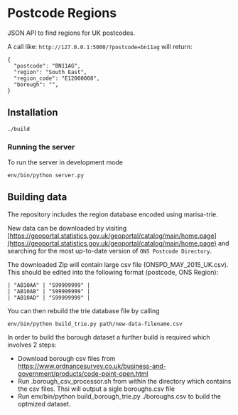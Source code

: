 # Postcode Regions
JSON API to find regions for UK postcodes.

A call like: `http://127.0.0.1:5000/?postcode=bn11ag` will return:

    {
      "postcode": "BN11AG",
      "region": "South East",
      "region_code": "E12000008",
      "borough": "",
    }


## Installation

    ./build

### Running the server

To run the server in development mode

    env/bin/python server.py

## Building data

The repository includes the region database encoded using marisa-trie.

New data can be downloaded by visiting [https://geoportal.statistics.gov.uk/geoportal/catalog/main/home.page](https://geoportal.statistics.gov.uk/geoportal/catalog/main/home.page) and searching for the most up-to-date version of `ONS Postcode Directory`.

The downloaded Zip will contain large csv file (ONSPD_MAY_2015_UK.csv). This should be edited into the following format (postcode, ONS Region):

    | "AB10AA" | "S99999999" |
    | "AB10AB" | "S99999999" |
    | "AB10AD" | "S99999999" |

You can then rebuild the trie database file by calling

    env/bin/python build_trie.py path/new-data-filename.csv

In order to build the borough dataset a further build is required which involves 2 steps:

   - Download borough csv files from https://www.ordnancesurvey.co.uk/business-and-government/products/code-point-open.html
   - Run .borough_csv_processor.sh from within the directory which contains the csv files. Thsi will output a sigle boroughs.csv file
   - Run  env/bin/python build_borough_trie.py ./boroughs.csv to build the optmized dataset.
   
